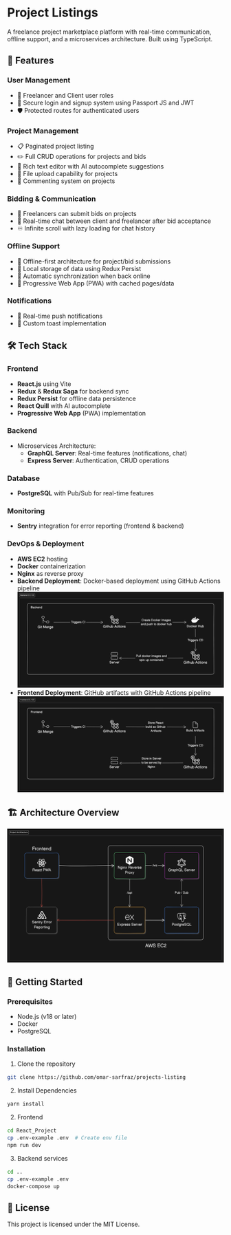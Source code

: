 # Project Listings

A freelance project marketplace platform with real-time communication, offline support, and a microservices architecture. Built using TypeScript.

## 🚀 Features

### User Management

-   👤 Freelancer and Client user roles
-   🔐 Secure login and signup system using Passport JS and JWT
-   🛡️ Protected routes for authenticated users

### Project Management

-   📋 Paginated project listing
-   ✏️ Full CRUD operations for projects and bids
-   📝 Rich text editor with AI autocomplete suggestions
-   📎 File upload capability for projects
-   💬 Commenting system on projects

### Bidding & Communication

-   🤝 Freelancers can submit bids on projects
-   📨 Real-time chat between client and freelancer after bid acceptance
-   ♾️ Infinite scroll with lazy loading for chat history

### Offline Support

-   🔄 Offline-first architecture for project/bid submissions
-   💾 Local storage of data using Redux Persist
-   🔁 Automatic synchronization when back online
-   📱 Progressive Web App (PWA) with cached pages/data

### Notifications

-   🔔 Real-time push notifications
-   🎯 Custom toast implementation

## 🛠️ Tech Stack

### Frontend

-   **React.js** using Vite
-   **Redux** & **Redux Saga** for backend sync
-   **Redux Persist** for offline data persistence
-   **React Quill** with AI autocomplete
-   **Progressive Web App** (PWA) implementation

### Backend

-   Microservices Architecture:
    -   **GraphQL Server**: Real-time features (notifications, chat)
    -   **Express Server**: Authentication, CRUD operations

### Database

-   **PostgreSQL** with Pub/Sub for real-time features

### Monitoring

-   **Sentry** integration for error reporting (frontend & backend)

### DevOps & Deployment

-   **AWS EC2** hosting
-   **Docker** containerization
-   **Nginx** as reverse proxy
-   **Backend Deployment**: Docker-based deployment using GitHub Actions pipeline
    ![Backend CI / CD](images/backend_pipeline.png)
-   **Frontend Deployment**: GitHub artifacts with GitHub Actions pipeline
    ![Frontend CI / CD](images/frontend_pipeline.png)

## 🏗️ Architecture Overview

![Project Achitecture](images/architecture.png)

## 🚦 Getting Started

### Prerequisites

-   Node.js (v18 or later)
-   Docker
-   PostgreSQL

### Installation

1. Clone the repository

```bash
git clone https://github.com/omar-sarfraz/projects-listing
```

2. Install Dependencies

```bash
yarn install
```

2. Frontend

```bash
cd React_Project
cp .env-example .env  # Create env file
npm run dev
```

3. Backend services

```bash
cd ..
cp .env-example .env
docker-compose up
```

## 📄 License

This project is licensed under the MIT License.
